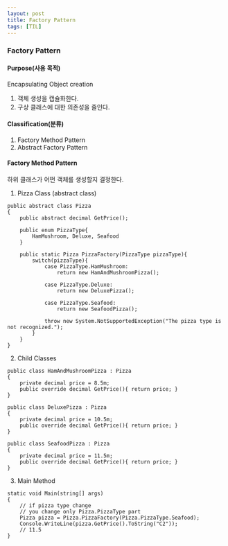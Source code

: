 ```yaml
---
layout: post
title: Factory Pattern
tags: [TIL]
---
```

### Factory Pattern

#### Purpose(사용 목적)
Encapsulating Object creation
1. 객체 생성을 캡슐화한다.
2. 구상 클래스에 대한 의존성을 줄인다. 

#### Classification(분류)
1. Factory Method Pattern
2. Abstract Factory Pattern

#### Factory Method Pattern
하위 클래스가 어떤 객체를 생성할지 결정한다.

1. Pizza Class (abstract class)
``` 
public abstract class Pizza
{
    public abstract decimal GetPrice();

    public enum PizzaType{
        HamMushroom, Deluxe, Seafood
    }

    public static Pizza PizzaFactory(PizzaType pizzaType){
        switch(pizzaType){
            case PizzaType.HamMushroom:
                return new HamAndMushroomPizza();

            case PizzaType.Deluxe:
                return new DeluxePizza();

            case PizzaType.Seafood:
                return new SeafoodPizza();

            throw new System.NotSupportedException("The pizza type is not recognized.");
        }
    }       
}
```

2. Child Classes
```
public class HamAndMushroomPizza : Pizza
{
    private decimal price = 8.5m;
    public override decimal GetPrice(){ return price; }
}

public class DeluxePizza : Pizza
{
    private decimal price = 10.5m;
    public override decimal GetPrice(){ return price; }
}

public class SeafoodPizza : Pizza
{
    private decimal price = 11.5m;
    public override decimal GetPrice(){ return price; }
}
```

3. Main Method

```
static void Main(string[] args)
{
    // if pizza type change
    // you change only Pizza.PizzaType part
    Pizza pizza = Pizza.PizzaFactory(Pizza.PizzaType.Seafood);
    Console.WriteLine(pizza.GetPrice().ToString("C2"));
    // 11.5
}
```


